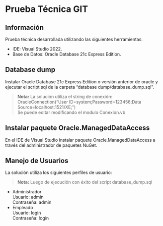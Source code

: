 <h1 id="prueba-técnica-git">Prueba Técnica GIT</h1>
<h2 id="información">Información</h2>
<p>Prueba técnica desarrollada utilizando las siguientes herramientas:</p>
<ul>
<li>IDE: Visual Studio 2022.</li>
<li>Base de Datos: Oracle Database 21c Express Edition.</li>
</ul>
<h2 id="database-dump">Database dump</h2>
<p>Instalar Oracle Database 21c Express Edition o versión anterior de oracle y ejecutar el script sql de la carpeta “database dump/database_dump.sql”.</p>
<blockquote>
<p><strong>Nota:</strong> La solución utiliza el string de conexión:<br>
OracleConnection(“User ID=system;Password=123456;Data Source=localhost:1521/XE;”)<br>
Se puede editar modificando el modulo Conexion.vb</p>
</blockquote>
<h2 id="instalar-paquete-oracle.manageddataaccess">Instalar paquete Oracle.ManagedDataAccess</h2>
<p>En el IDE de Visual Studio instalar paquete Oracle.ManagedDataAccess a través del administrador de paquetes NuGet.</p>
<h2 id="manejo-de-usuarios">Manejo de Usuarios</h2>
<p>La solución utiliza los siguientes perfiles de usuario:</p>
<blockquote>
<p><strong>Nota:</strong> Luego de ejecución con éxito del script database_dump.sql</p>
</blockquote>
<ul>
<li>Administrador<br>
Usuario: admin<br>
Contraseña: admin</li>
<li>Empleado<br>
Usuario: login<br>
Contraseña: login</li>
</ul>

